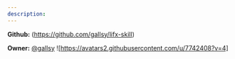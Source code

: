 ```yaml
---
description: 
---
```



**Github:** (https://github.com/gallsy/lifx-skill)

**Owner:** [@gallsy](https://github.com/gallsy) ![https://avatars2.githubusercontent.com/u/7742408?v=4]

